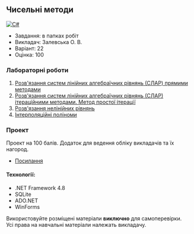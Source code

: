 ## Чисельні методи

[![C#](https://img.shields.io/badge/c%23-purple?style=for-the-badge&logo=csharp&logoColor=white)](#)

- Завдання: в папках робіт
- Викладач: Залевська О. В.
- Варіант: 22 
- Оцінка: 100

### Лабораторні роботи
 1. [Розв'язання систем лінійних алгебраїчних рівнянь (СЛАР) прямими методами](./Lab1/)<br>
 2. [Розв'язання систем лінійних алгебраїчних рівнянь (СЛАР) ітераційними методами. Метод простої ітерації](./Lab2/)<br>
 3. [Розв'язання нелінійних рівнянь](./Lab3/)<br>
 4. [Інтерполяційні поліноми](./Lab4/)<br>

 ### Проект
 Проект на 100 балів. Додаток для ведення обліку викладачів та їх нагород.<br>
  - [Посилання](https://github.com/xairaven/KPI-Awarding)<br>
  
  #### Технології:
  - .NET Framework 4.8
  - SQLite
  - ADO.NET
  - WinForms

Використовуйте розміщені матеріали **виключно** для самоперевірки.<br>
Усі права на навчальні матеріали належать викладачу.